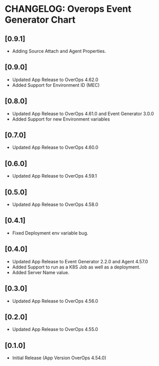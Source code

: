 # CHANGELOG: Overops Event Generator Chart

## [0.9.1]
- Adding Source Attach and Agent Properties.

## [0.9.0]
- Updated App Release to OverOps 4.62.0
- Added Support for Environment ID (MEC)

## [0.8.0]
- Updated App Release to OverOps 4.61.0 and Event Generator 3.0.0
- Added Support for new Environment variables

## [0.7.0]
- Updated App Release to OverOps 4.60.0

## [0.6.0]
- Updated App Release to OverOps 4.59.1

## [0.5.0]
- Updated App Release to OverOps 4.58.0

## [0.4.1]
- Fixed Deployment env variable bug.

## [0.4.0]
- Updated App Release to Event Generator 2.2.0 and Agent 4.57.0
- Added Support to run as a K8S Job as well as a deployment.
- Added Server Name value.

## [0.3.0]
- Updated App Release to OverOps 4.56.0

## [0.2.0]
- Updated App Release to OverOps 4.55.0

## [0.1.0]
- Initial Release (App Version OverOps 4.54.0)
